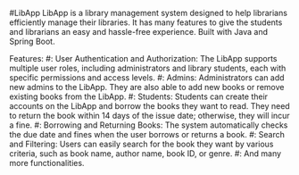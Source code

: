 #LibApp
LibApp is a library management system designed to help librarians efficiently manage their libraries. It has many features to give the students and librarians an easy and hassle-free experience.
Built with Java and Spring Boot.

Features:
#: User Authentication and Authorization: The LibApp supports multiple user roles, including administrators and library students, each with specific permissions and access levels.
#: Admins: Administrators can add new admins to the LibApp. They are also able to add new books or remove existing books from the LibApp.
#: Students: Students can create their accounts on the LibApp and borrow the books they want to read. They need to return the book within 14 days of the issue date; otherwise, they will incur a fine.
#: Borrowing and Returning Books: The system automatically checks the due date and fines when the user borrows or returns a book.
#: Search and Filtering: Users can easily search for the book they want by various criteria, such as book name, author name, book ID, or genre.
#: And many more functionalities.

